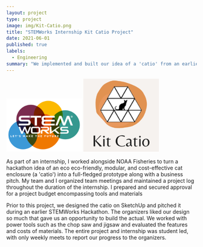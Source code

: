 ```yaml
---
layout: project
type: project
image: img/Kit-Catio.png
title: "STEMWorks Internship Kit Catio Project"
date: 2021-06-01
published: true
labels:
  - Engineering
summary: "We implemented and built our idea of a 'catio' from an earlier STEMWorks Hackathon in an internship."
---
```


<div class="text-center p-4">
  <img width="200px" src="../img/stemworkslogo.png" class="img-thumbnail" >
  <img width="200px" src="../img/Kit-Catio.png" class="img-thumbnail" >
</div>

As part of an internship, I worked alongside NOAA Fisheries to turn a hackathon idea of an eco eco-friendly, modular, and cost-effective cat enclosure (a 'catio') into a full-fledged prototype along with a business pitch. My team and I organized team meetings and maintained a project log throughout the duration of the internship. I prepared and secured approval for a project budget encompassing tools and materials

Prior to this project, we designed the catio on SketchUp and pitched it during an earlier STEMWorks Hackathon. The organizers liked our design so much that gave us an opportunity to build the actual. We worked with power tools such as the chop saw and jigsaw and evaluated the features and costs of materials. The entire project and internship was student led, with only weekly meets to report our progress to the organizers.
